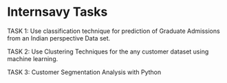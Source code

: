 # Internsavy Tasks

TASK 1:
Use classification technique for prediction of Graduate Admissions from an Indian perspective Data set.

TASK 2:
Use Clustering Techniques for the any customer dataset using machine learning.

TASK 3:
Customer Segmentation Analysis with Python
